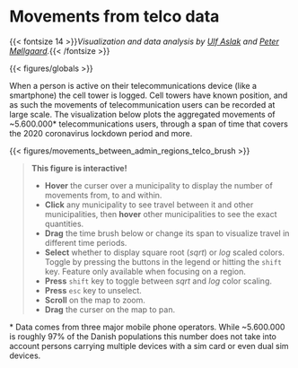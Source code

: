 # **Movements from telco data**
{{< fontsize 14 >}}*Visualization and data analysis by [Ulf Aslak](mailto:ulfaslak@gmail.com) and [Peter Møllgaard](mailto:peter-em@hotmail.com).*{{< /fontsize >}}

{{< figures/globals >}}

<!-- {{< vspace 20 >}} -->

When a person is active on their telecommunications device (like a smartphone) the cell tower is logged. Cell towers have known position, and as such the movements of telecommunication users can be recorded at large scale. The visualization below plots the aggregated movements of ~5.600.000* telecommunications users, through a span of time that covers the 2020 coronavirus lockdown period and more.

{{< figures/movements_between_admin_regions_telco_brush >}}

> **This figure is interactive!**
> * **Hover** the curser over a municipality to display the number of movements from, to and within.
> * **Click** any municipality to see travel between it and other municipalities, then **hover** other municipalities to see the exact quantities.
> * **Drag** the time brush below or change its span to visualize travel in different time periods.
> * **Select** whether to display square root (*sqrt*) or *log* scaled colors. Toggle by pressing the buttons in the legend or hitting the `shift` key. Feature only available when focusing on a region.
> * **Press** `shift` key to toggle between *sqrt* and *log* color scaling.
> * **Press** `esc` key to unselect.
> * **Scroll** on the map to zoom.
> * **Drag** the curser on the map to pan.

\* Data comes from three major mobile phone operators. While ~5.600.000 is roughly 97% of the Danish populations this number does not take into account persons carrying multiple devices with a sim card or even dual sim devices.